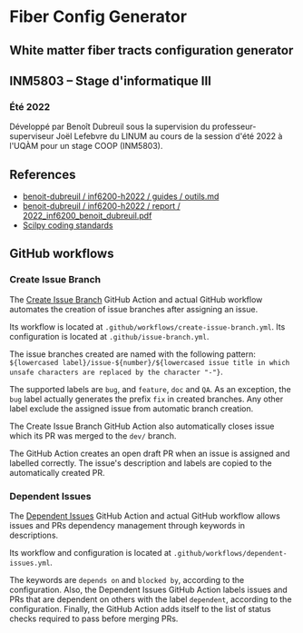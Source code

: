 # Fiber Config Generator

## White matter fiber tracts configuration generator


## INM5803 – Stage d'informatique III

### Été 2022

Développé par Benoît Dubreuil sous la supervision du professeur-superviseur Joël Lefebvre du LINUM au cours de la session d'été 2022 à l'UQÀM pour un stage COOP (INM5803).


## References

- [benoit-dubreuil / inf6200-h2022 / guides / outils.md](https://github.com/benoit-dubreuil/inf6200-h2022/blob/main/guides/outils.md)
- [benoit-dubreuil / inf6200-h2022 / report / 2022_inf6200_benoit_dubreuil.pdf](https://github.com/benoit-dubreuil/inf6200-h2022/blob/main/report/2022_inf6200_benoit_dubreuil.pdf)
- [Scilpy coding standards](https://scil-documentation.readthedocs.io/en/latest/coding/scilpy.html)


## GitHub workflows

### Create Issue Branch

The [Create Issue Branch](https://github.com/robvanderleek/create-issue-branch) GitHub Action and actual GitHub workflow automates the creation of issue branches after assigning an
issue.

Its workflow is located at `.github/workflows/create-issue-branch.yml`.
Its configuration is located at `.github/issue-branch.yml`.

The issue branches created are named with the following
pattern: `${lowercased label}/issue-${number}/${lowercased issue title in which unsafe characters are replaced by the character "-"}`.

The supported labels are `bug`, and `feature`, `doc` and `QA`.
As an exception, the `bug` label actually generates the prefix `fix` in created branches.
Any other label exclude the assigned issue from automatic branch creation.

The Create Issue Branch GitHub Action also automatically closes issue which its PR was merged to the `dev/` branch.

The GitHub Action creates an open draft PR when an issue is assigned and labelled correctly.
The issue's description and labels are copied to the automatically created PR.


### Dependent Issues

The [Dependent Issues](https://github.com/z0al/dependent-issues) GitHub Action and actual GitHub workflow allows issues and PRs dependency management through keywords in
descriptions.

Its workflow and configuration is located at `.github/workflows/dependent-issues.yml`.

The keywords are `depends on` and `blocked by`, according to the configuration.
Also, the Dependent Issues GitHub Action labels issues and PRs that are dependent on others with the label `dependent`, according to the configuration.
Finally, the GitHub Action adds itself to the list of status checks required to pass before merging PRs.
